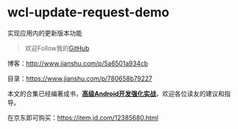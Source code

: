 # wcl-update-request-demo

实现应用内的更新版本功能

> 欢迎Follow我的[GitHub](https://github.com/SpikeKing)

博客：http://www.jianshu.com/p/5a6501a934cb

目录：https://www.jianshu.com/p/780658b79227

本文的合集已经编著成书，**[高级Android开发强化实战](https://item.jd.com/12385680.html)**，欢迎各位读友的建议和指导。

在京东即可购买：https://item.jd.com/12385680.html
